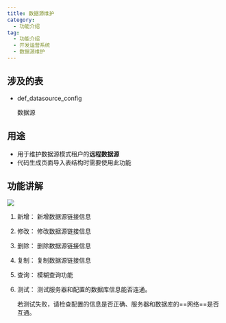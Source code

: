 ```yaml
---
title: 数据源维护
category:
  - 功能介绍
tag:
  - 功能介绍
  - 开发运营系统
  - 数据源维护
---
```


## 涉及的表

- def_datasource_config  

  数据源

  


## 用途

- 用于维护数据源模式租户的**远程数据源**
- 代码生成页面导入表结构时需要使用此功能

## 功能讲解

![](/images/intro/操作_数据源维护.png)

1. 新增： 新增数据源链接信息
   
2. 修改： 修改数据源链接信息 

3. 删除： 删除数据源链接信息

4. 复制： 复制数据源链接信息

5. 查询： 模糊查询功能

6. 测试： 测试服务器和配置的数据库信息能否连通。
   
   若测试失败，请检查配置的信息是否正确、服务器和数据库的==网络==是否互通。
